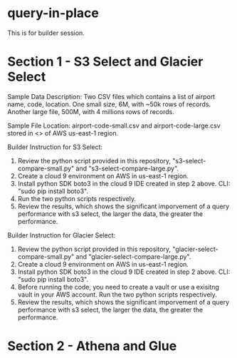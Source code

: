 # query-in-place
This is for builder session. 

# Section 1 - S3 Select and Glacier Select

Sample Data Description: Two CSV files which contains a list of airport name, code, location. One small size, 6M, with ~50k rows of records. Another large file, 500M, with 4 millions rows of records. 

Sample File Location: airport-code-small.csv and airport-code-large.csv stored in <<Bucket Name>> of AWS us-east-1 region. 

Builder Instruction for S3 Select:
1. Review the python script provided in this repository, "s3-select-compare-small.py" and "s3-select-compare-large.py". 
2. Create a cloud 9 environment on AWS in us-east-1 region. 
3. Install python SDK boto3 in the cloud 9 IDE created in step 2 above. CLI: "sudo pip install boto3". 
4. Run the two python scripts respectively. 
5. Review the results, which shows the significant imporvement of a query performance with s3 select, the larger the data, the greater the performance. 

Builder Instruction for Glacier Select:
1. Review the python script provided in this repository, "glacier-select-compare-small.py" and "glacier-select-compare-large.py". 
2. Create a cloud 9 environment on AWS in us-east-1 region. 
3. Install python SDK boto3 in the cloud 9 IDE created in step 2 above. CLI: "sudo pip install boto3". 
4. Before running the code, you need to create a vault or use a exisitng vault in your AWS account. 
Run the two python scripts respectively. 
5. Review the results, which shows the significant imporvement of a query performance with s3 select, the larger the data, the greater the performance. 

# Section 2 - Athena and Glue


